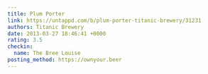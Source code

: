 ```yaml
---
title: Plum Porter
link: https://untappd.com/b/plum-porter-titanic-brewery/31231
authors: Titanic Brewery
date: 2013-03-27 18:46:41 +0000
rating: 3.5
checkin:
  name: The Bree Louise
posting_method: https://ownyour.beer
---
```

